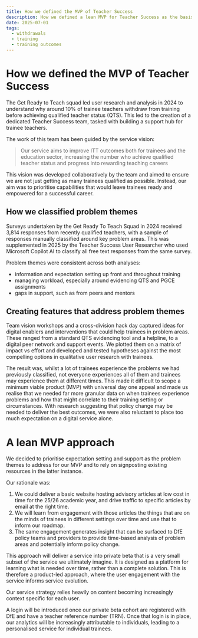 ```yaml
---
title: How we defined the MVP of Teacher Success
description: How we defined a lean MVP for Teacher Success as the basis of learning the trainee experience
date: 2025-07-01
tags:
  - withdrawals
  - training
  - training outcomes
---
```


# How we defined the MVP of Teacher Success

The Get Ready to Teach squad led user research and analysis in 2024 to understand why around 10% of trainee teachers withdraw from training before achieving qualified teacher status (QTS). This led to the creation of a dedicated Teacher Success team, tasked with building  a support hub for trainee teachers.  

The work of this team has been guided by the service vision: 

>Our service aims to improve ITT outcomes both for trainees and the education sector, increasing the number who achieve qualified teacher status and progress into rewarding teaching careers 

This vision was developed collaboratively by the team and aimed to ensure we are not just getting as many trainees qualified as possible. Instead, our aim was to prioritise capabilities that would leave trainees ready and empowered for a successful career.  

## How we classified problem themes 

Surveys undertaken by the Get Ready To Teach Squad in 2024 received 3,814 responses from recently qualified teachers, with a sample of responses manually classified around key problem areas. This was supplemented in 2025 by the Teacher Success User Researcher who used Microsoft Copilot AI to classify all free text responses from the same survey. 

Problem themes were consistent across both analyses: 

- information and expectation setting up front and throughout training 
- managing workload, especially around evidencing QTS and PGCE assignments 
- gaps in support, such as from peers and mentors 

## Creating features that address problem themes 

Team vision workshops and a cross-division hack day captured ideas for digital enablers and interventions that could help trainees in problem areas. These ranged from a standard QTS evidencing tool and a helpline, to a digital peer network and support events. We plotted them on a matrix of impact vs effort and developed and tested hypotheses against the most compelling options in qualitative user research with trainees.  

The result was, whilst a lot of trainees experience the problems we had previously classified, not everyone experiences all of them and trainees may experience them at different times. This made it difficult to scope a minimum viable product (MVP) with universal day one appeal and made us realise that we needed far more granular data on when trainees experience problems and how that might correlate to their training setting or circumstances. With research suggesting that policy change may be needed to deliver the best outcomes, we were also reluctant to place too much expectation on a digital service alone.  

 # A lean MVP approach 

We decided to prioritise expectation setting and support as the problem themes to address for our MVP and to rely on signposting existing resources in the latter instance. 

Our rationale was: 

1. We could deliver a basic website hosting advisory articles at low cost in time for the 25/26 academic year, and drive traffic to specific articles by email at the right time.  
2. We will learn from engagement with those articles the things that are on the minds of trainees in different settings over time and use that to inform our roadmap. 
3. The same engagement generates insight that can be surfaced to DfE policy teams and providers to provide time-based analysis of problem areas and potentially inform policy change. 

This approach will deliver a service into private beta that is a very small subset of the service we ultimately imagine. It is designed as a platform for learning what is needed over time, rather than a complete solution. This is therefore a product-led approach, where the user engagement with the service informs service evolution.  

Our service strategy relies heavily on content becoming increasingly context specific for each user. 

A login will be introduced once our private beta cohort are registered with DfE and have a teacher reference number (TRN). Once that login is in place, our analytics will be increasingly attributable to individuals, leading to a personalised service for individual trainees.

